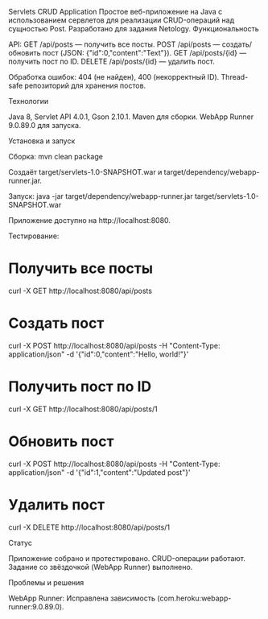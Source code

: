 Servlets CRUD Application
Простое веб-приложение на Java с использованием сервлетов для реализации CRUD-операций над сущностью Post. Разработано для задания Netology.
Функциональность

API:
GET /api/posts — получить все посты.
POST /api/posts — создать/обновить пост (JSON: {"id":0,"content":"Text"}).
GET /api/posts/{id} — получить пост по ID.
DELETE /api/posts/{id} — удалить пост.


Обработка ошибок: 404 (не найден), 400 (некорректный ID).
Thread-safe репозиторий для хранения постов.

Технологии

Java 8, Servlet API 4.0.1, Gson 2.10.1.
Maven для сборки.
WebApp Runner 9.0.89.0 для запуска.

Установка и запуск

Сборка:
mvn clean package

Создаёт target/servlets-1.0-SNAPSHOT.war и target/dependency/webapp-runner.jar.

Запуск:
java -jar target/dependency/webapp-runner.jar target/servlets-1.0-SNAPSHOT.war

Приложение доступно на http://localhost:8080.

Тестирование:
# Получить все посты
curl -X GET http://localhost:8080/api/posts

# Создать пост
curl -X POST http://localhost:8080/api/posts -H "Content-Type: application/json" -d '{"id":0,"content":"Hello, world!"}'

# Получить пост по ID
curl -X GET http://localhost:8080/api/posts/1

# Обновить пост
curl -X POST http://localhost:8080/api/posts -H "Content-Type: application/json" -d '{"id":1,"content":"Updated post"}'

# Удалить пост
curl -X DELETE http://localhost:8080/api/posts/1



Статус

Приложение собрано и протестировано.
CRUD-операции работают.
Задание со звёздочкой (WebApp Runner) выполнено.


Проблемы и решения

WebApp Runner: Исправлена зависимость (com.heroku:webapp-runner:9.0.89.0).



